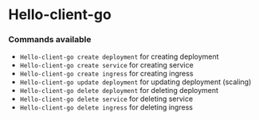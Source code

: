 # Hello-client-go

### Commands available

* `Hello-client-go create deployment` for creating deployment
* `Hello-client-go create service` for creating service
* `Hello-client-go create ingress` for creating ingress 
* `Hello-client-go update deployment` for updating deployment (scaling)
* `Hello-client-go delete deployment` for deleting deployment
* `Hello-client-go delete service` for deleting service
* `Hello-client-go delete ingress` for deleting ingress